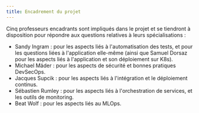 ```yaml
---
title: Encadrement du projet
---
```


Cinq professeurs encadrants sont impliqués dans le projet et se tiendront à disposition pour répondre
aux questions relatives à leurs spécialisations :

- Sandy Ingram : pour les aspects liés à l'automatisation des tests, et pour les questions liées à
  l'application elle-même (ainsi que Samuel Dorsaz pour les aspects liés à l'application et son déploiement sur K8s).
- Michael Mäder : pour les aspects de sécurité et bonnes pratiques DevSecOps.
- Jacques Supcik : pour les aspects liés à l'intégration et le déploiement continus.
- Sébastien Rumley : pour les aspects liés à l'orchestration de services, et les outils de monitoring.
- Beat Wolf : pour les aspects liés au MLOps.